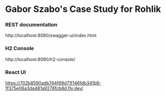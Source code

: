 # Gabor Szabo's Case Study for Rohlik

### REST documentation

http://localhost:8080/swagger-ui/index.html

### H2 Console

http://localhost:8080/h2-console/

### React UI
https://702b8590adb744f69d71f146fdb341b8-1f375e06a3da481a9276fcb8d.fly.dev/